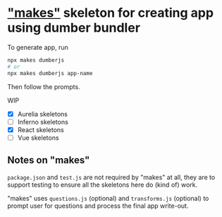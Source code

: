 # ["makes"](https://github.com/huochunpeng/makes) skeleton for creating app using dumber bundler

To generate app, run
```sh
npx makes dumberjs
# or
npx makes dumberjs app-name
```
Then follow the prompts.

WIP
- [x] Aurelia skeletons
- [ ] Inferno skeletons
- [x] React skeletons
- [ ] Vue skeletons

## Notes on "makes"

`package.json` and `test.js` are not required by "makes" at all, they are to support testing to ensure all the skeletons here do (kind of) work.

"makes" uses `questions.js` (optional) and `transforms.js` (optional) to prompt user for questions and process the final app write-out.
